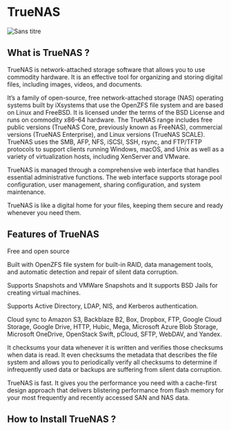 # TrueNAS
![Sans titre](https://github.com/user-attachments/assets/392cb4a0-5d70-4c49-ae18-d083198a78e2)

## What is TrueNAS ?

TrueNAS is network-attached storage software that allows you to use commodity hardware. It is an effective tool for organizing and storing digital files, including images, videos, and documents.

It’s a family of open-source, free network-attached storage (NAS) operating systems built by iXsystems that use the OpenZFS file system and are based on Linux and FreeBSD. It is licensed under the terms of the BSD License and runs on commodity x86–64 hardware. The TrueNAS range includes free public versions (TrueNAS Core, previously known as FreeNAS), commercial versions (TrueNAS Enterprise), and Linux versions (TrueNAS SCALE). TrueNAS uses the SMB, AFP, NFS, iSCSI, SSH, rsync, and FTP/TFTP protocols to support clients running Windows, macOS, and Unix as well as a variety of virtualization hosts, including XenServer and VMware.

TrueNAS is managed through a comprehensive web interface that handles essential administrative functions. The web interface supports storage pool configuration, user management, sharing configuration, and system maintenance.

TrueNAS is like a digital home for your files, keeping them secure and ready whenever you need them.

## Features of TrueNAS

Free and open source

Built with OpenZFS file system for built-in RAID, data management tools, and automatic detection and repair of silent data corruption.

Supports Snapshots and VMWare Snapshots and It supports BSD Jails for creating virtual machines.

Supports Active Directory, LDAP, NIS, and Kerberos authentication.

Cloud sync to Amazon S3, Backblaze B2, Box, Dropbox, FTP, Google Cloud Storage, Google Drive, HTTP, Hubic, Mega, Microsoft Azure Blob Storage, Microsoft OneDrive, OpenStack Swift, pCloud, SFTP, WebDAV, and Yandex.

It checksums your data whenever it is written and verifies those checksums when data is read. It even checksums the metadata that describes the file system and allows you to periodically verify all checksums to determine if infrequently used data or backups are suffering from silent data corruption.

TrueNAS is fast. It gives you the performance you need with a cache-first design approach that delivers blistering performance from flash memory for your most frequently and recently accessed SAN and NAS data.

## How to Install TrueNAS ?

